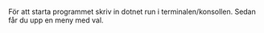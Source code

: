För att starta programmet skriv in dotnet run i terminalen/konsollen. Sedan får du upp en meny med val.